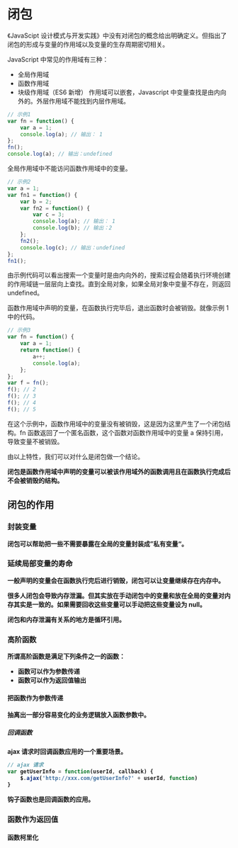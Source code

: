 # 闭包

《JavaScipt 设计模式与开发实践》中没有对闭包的概念给出明确定义。但指出了闭包的形成与变量的作用域以及变量的生存周期密切相关。

JavaScript 中常见的作用域有三种：

-   全局作用域
-   函数作用域
-   块级作用域（ES6 新增）
    作用域可以嵌套，Javascript 中变量查找是由内向外的。外层作用域不能找到内层作用域。

```javascript
// 示例1
var fn = function() {
    var a = 1;
    console.log(a); // 输出： 1
};
fn();
console.log(a); // 输出：undefined
```

全局作用域中不能访问函数作用域中的变量。

```javascript
// 示例2
var a = 1;
var fn1 = function() {
    var b = 2;
    var fn2 = function() {
        var c = 3;
        console.log(a); // 输出： 1
        console.log(b); // 输出：2
    };
    fn2();
    console.log(c); // 输出：undefined
};
fn1();
```

由示例代码可以看出搜索一个变量时是由内向外的，搜索过程会随着执行环境创建的作用域链一层层向上查找。直到全局对象，如果全局对象中变量不存在，则返回 undefined。

函数作用域中声明的变量，在函数执行完毕后，退出函数时会被销毁。就像示例 1 中的代码。

```javascript
// 示例3
var fn = function() {
    var a = 1;
    return function() {
        a++;
        console.log(a);
    };
};
var f = fn();
f(); // 2
f(); // 3
f(); // 4
f(); // 5
```

在这个示例中，函数作用域中的变量没有被销毁，这是因为这里产生了一个闭包结构。fn 函数返回了一个匿名函数，这个函数对函数作用域中的变量 a 保持引用，导致变量不被销毁。

由以上特性，我们可以对什么是闭包做一个结论。

<strong>闭包是函数作用域中声明的变量可以被该作用域外的函数调用且在函数执行完成后不会被销毁的结构。<strong>

## 闭包的作用

### 封装变量

闭包可以帮助把一些不需要暴露在全局的变量封装成”私有变量“。

### 延续局部变量的寿命

一般声明的变量会在函数执行完后进行销毁，闭包可以让变量继续存在内存中。

很多人闭包会导致内存泄漏。但其实放在手动闭包中的变量和放在全局的变量对内存其实是一致的。如果需要回收这些变量可以手动把这些变量设为 null。

闭包和内存泄漏有关系的地方是循环引用。

### 高阶函数

所谓高阶函数是满足下列条件之一的函数：

-   函数可以作为参数传递
-   函数可以作为返回值输出

#### 把函数作为参数传递

抽离出一部分容易变化的业务逻辑放入函数参数中。

##### 回调函数

ajax 请求时回调函数应用的一个重要场景。

```javascript
// ajax 请求
var getUserInfo = function(userId, callback) {
    $.ajax('http://xxx.com/getUserInfo?' + userId, function)
}
```

钩子函数也是回调函数的应用。

### 函数作为返回值

#### 函数柯里化
